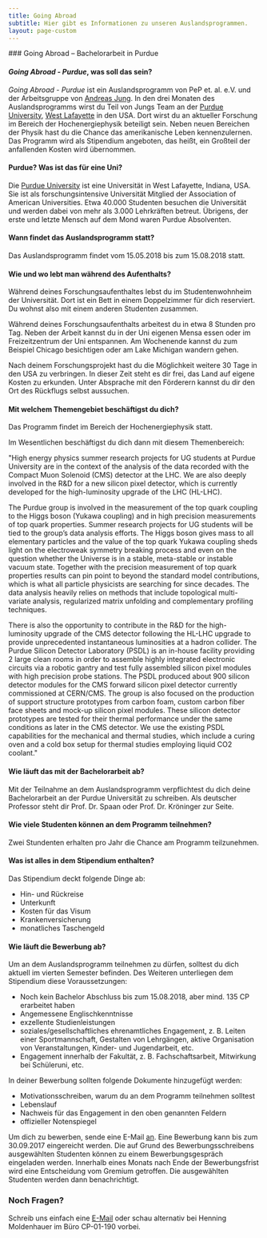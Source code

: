```yaml
---
title: Going Abroad
subtitle: Hier gibt es Informationen zu unseren Auslandsprogrammen.
layout: page-custom
---
```

<div class="box" markdown="1">
### Going Abroad – Bachelorarbeit in Purdue

#### *Going Abroad - Purdue*, was soll das sein?
*Going Abroad - Purdue* ist ein Auslandsprogramm von PeP et. al. e.V. und der Arbeitsgruppe von
[Andreas Jung](https://www.physics.purdue.edu/people/faculty/anjung.php).
In den drei Monaten des Auslandsprogramms wirst du Teil von Jungs Team an der
[Purdue University](https://www.purdue.edu/), [West Lafayette](https://en.wikipedia.org/wiki/West_Lafayette,_Indiana)
in den USA. Dort wirst du an aktueller Forschung im Bereich der Hochenergiephysik beteiligt sein. Neben neuen
Bereichen der Physik hast du die Chance das amerikanische Leben kennenzulernen. Das Programm wird als Stipendium angeboten, das heißt, ein Großteil der anfallenden Kosten wird übernommen.

#### Purdue? Was ist das für eine Uni?
Die [Purdue University](https://en.wikipedia.org/wiki/Purdue_University) ist eine Universität in West Lafayette,
Indiana, USA. Sie ist als forschungsintensive Universität Mitglied der Association of American Universities.
Etwa 40.000 Studenten besuchen die Universität und werden dabei von mehr als 3.000 Lehrkräften betreut.
Übrigens, der erste und letzte Mensch auf dem Mond waren Purdue Absolventen.

#### Wann findet das Auslandsprogramm statt?
Das Auslandsprogramm findet vom 15.05.2018 bis zum 15.08.2018 statt.

#### Wie und wo lebt man während des Aufenthalts?
Während deines Forschungsaufenthaltes lebst du im Studentenwohnheim der Universität.
Dort ist ein Bett in einem Doppelzimmer für dich reserviert. 
Du wohnst also mit einem anderen Studenten zusammen.

Während deines Forschungsaufenthalts arbeitest du in etwa 8 Stunden pro Tag.
Neben der Arbeit kannst du in der Uni eigenen Mensa essen oder im Freizeitzentrum der Uni entspannen.
Am Wochenende kannst du zum Beispiel Chicago besichtigen oder am Lake Michigan wandern gehen.

Nach deinem Forschungsprojekt hast du die Möglichkeit weitere 30 Tage in den USA zu verbringen.
In dieser Zeit steht es dir frei, das Land auf eigene Kosten zu erkunden.
Unter Absprache mit den Förderern kannst du dir den Ort des Rückflugs selbst aussuchen.

#### Mit welchem Themengebiet beschäftigst du dich?
Das Programm findet im Bereich der Hochenergiephysik statt.

Im Wesentlichen beschäftigst du dich dann mit diesem Themenbereich:

"High energy physics summer research projects for UG students at Purdue University are in the context
of the analysis of the data recorded with the Compact Muon Solenoid (CMS) detector at the LHC. We are
also deeply involved in the R&D for a new silicon pixel detector, which is currently developed for the
high-luminosity upgrade of the LHC (HL-LHC).

The Purdue group is involved in the measurement of the top quark coupling to the Higgs boson
(Yukawa coupling) and in high precision measurements of top quark properties. Summer research projects
for UG students will be tied to the group’s data analysis efforts. The Higgs boson gives mass to all
elementary particles and the value of the top quark Yukawa coupling sheds light on the electroweak
symmetry breaking process and even on the question whether the Universe is in a stable, meta-stable or
instable vacuum state. Together with the precision measurement of top quark properties results can pin
point to beyond the standard model contributions, which is what all particle physicists are searching
for since decades. The data analysis heavily relies on methods that include topological multi-variate
analysis, regularized matrix unfolding and complementary profiling techniques.

There is also the opportunity to contribute in the R&D for the high-luminosity upgrade of the CMS
detector following the HL-LHC upgrade to provide unprecedented instantaneous luminosities at a hadron
collider. The Purdue Silicon Detector Laboratory (PSDL) is an in-house facility providing 2 large clean
rooms in order to assemble highly integrated electronic circuits via a robotic gantry and test fully
assembled silicon pixel modules with high precision probe stations. The PSDL produced about 900 silicon
detector modules for the CMS forward silicon pixel detector currently commissioned at CERN/CMS. The group
is also focused on the production of support structure prototypes from carbon foam, custom carbon fiber
face sheets and mock-up silicon pixel modules. These silicon detector prototypes are tested for their
thermal performance under the same conditions as later in the CMS detector. We use the existing PSDL
capabilities for the mechanical and thermal studies, which include a curing oven and a cold box setup
for thermal studies employing liquid CO2 coolant."


#### Wie läuft das mit der Bachelorarbeit ab?
Mit der Teilnahme an dem Auslandsprogramm verpflichtest du dich deine Bachelorarbeit an der Purdue Universität
zu schreiben. Als deutscher Professor steht dir Prof. Dr. Spaan oder Prof. Dr. Kröninger zur Seite.

#### Wie viele Studenten können an dem Programm teilnehmen?
Zwei Stundenten erhalten pro Jahr die Chance am Programm teilzunehmen.

#### Was ist alles in dem Stipendium enthalten?
Das Stipendium deckt folgende Dinge ab:

- Hin- und Rückreise
- Unterkunft
- Kosten für das Visum 
- Krankenversicherung
- monatliches Taschengeld

#### Wie läuft die Bewerbung ab?
Um an dem Auslandsprogramm teilnehmen zu dürfen, solltest du dich aktuell
im vierten Semester befinden.
Des Weiteren unterliegen dem Stipendium diese Voraussetzungen:

- Noch kein Bachelor Abschluss bis zum 15.08.2018, aber mind. 135 CP erarbeitet haben
- Angemessene Englischkenntnisse
- exzellente Studienleistungen
- soziales/gesellschaftliches ehrenamtliches Engagement, z. B. Leiten einer Sportmannschaft, Gestalten
von Lehrgängen, aktive Organisation von Veranstaltungen, Kinder- und Jugendarbeit, etc.
- Engagement innerhalb der Fakultät, z. B. Fachschaftsarbeit, Mitwirkung bei Schüleruni, etc.

In deiner Bewerbung sollten folgende Dokumente hinzugefügt werden:

- Motivationsschreiben, warum du an dem Programm teilnehmen solltest
- Lebenslauf
- Nachweis für das Engagement in den oben genannten Feldern
- offizieller Notenspiegel 

Um dich zu bewerben, sende eine E-Mail [an](mailto:goingabroad@pep-dortmund.org).
Eine Bewerbung kann bis zum 30.09.2017 eingereicht werden. Die auf Grund des Bewerbungsschreibens
ausgewählten Studenten können zu einem Bewerbungsgespräch eingeladen werden.
Innerhalb eines Monats nach Ende der Bewerbungsfrist wird eine Entscheidung vom Gremium getroffen.
Die ausgewählten Studenten werden dann benachrichtigt. 

### Noch Fragen?
Schreib uns einfach eine [E-Mail](mailto:goingabroad@pep-dortmund.org) oder schau alternativ bei Henning Moldenhauer im Büro CP-01-190 vorbei.

</div>

  
